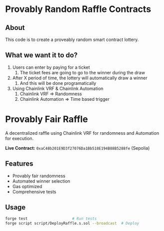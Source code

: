 # Provably Random Raffle Contracts

## About

This code is to create a proveably random smart contract lottery.

## What we want it to do?

1. Users can enter by paying for a ticket
    1. The ticket fees are going to go to the winner during the draw
2. After X period of time, the lottery will automatically draw a winner
    1. And this will be done programatically
3. Using Chainlink VRF & Chainlink Automation
    1. Chainlink VRF => Randomness
    2. Chainlink Automation => Time based trigger
 

 # Provably Fair Raffle

A decentralized raffle using Chainlink VRF for randomness and Automation for execution.

**Live Contract:** `0xaC48b201E9D3f27076Da1Bb518E194B88B5288fe` (Sepolia)

## Features
-  Provably fair randomness
-  Automated winner selection  
-  Gas optimized
-  Comprehensive tests

## Usage
```bash
forge test                    # Run tests
forge script script/DeployRaffle.s.sol --broadcast  # Deploy